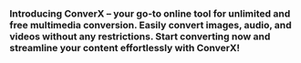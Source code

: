 ### Introducing ConverX – your go-to online tool for unlimited and free multimedia conversion. Easily convert images, audio, and videos without any restrictions. Start converting now and streamline your content effortlessly with ConverX!
